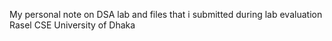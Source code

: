 My personal note on DSA lab and files that i submitted during lab evaluation
Rasel
CSE
University of Dhaka
